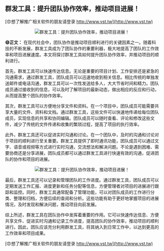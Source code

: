 ## **群发工具：提升团队协作效率，推动项目进展！**

[😍想了解推广相关软件的朋友请登录 http://www.vst.tw](http://www.vst.tw)

 <center><img src="https://vst.tw/MP4/tuiguang/png/7.png" alt="群发工具：提升团队协作效率，推动项目进展！"></center>

**😄正文：**
在现代社会中，团队协作是推动项目顺利进行的关键因素之一。随着科技的不断发展，群发工具成为了团队协作的重要利器，极大地提高了团队的工作效率和项目进展速度。本文将探讨群发工具如何提升团队协作效率，并推动项目的顺利进行。

首先，群发工具可以快速传达信息。无论是重要的项目计划、工作安排还是紧急的沟通需求，通过群发工具，团队成员可以迅速地收到相关信息。相比传统的单独发送邮件或电话沟通，群发工具可以一次性发送给多人，大大节省时间和精力。团队成员通过接收到的信息，可以及时了解项目的最新动态，做出相应的反应和行动，从而提高整个团队的协作效率。

其次，群发工具可以方便地分享文件和资料。在一个项目中，团队成员可能需要共享大量的文件、资料和文档。通过群发工具，这些文件可以快速地传递给每位团队成员，实现信息的共享和协同编辑。团队成员可以随时查看、评论和修改这些文件，减少了传统的文件传递和收集的繁琐过程，提高了项目的执行效率。

此外，群发工具还可以促进实时沟通和讨论。在一个团队中，及时的沟通和讨论对于项目的顺利进行至关重要。群发工具提供了即时通讯功能，团队成员可以通过文字、语音或视频等方式进行实时沟通，交流想法和解决问题。不论是遇到困难、需要协商还是分享进展，团队成员都可以通过群发工具进行快速有效的沟通，促进团队的协作和项目的进展。

 <center><img src="https://vst.tw/MP4/tuiguang/png/6.png" alt="群发工具：提升团队协作效率，推动项目进展！"></center>

最后，群发工具还可以记录和管理团队的工作进度。通过群发工具，团队成员可以定期发送工作汇报、进度更新和任务分配等信息，方便管理者对项目的进展进行跟踪和监控。同时，群发工具通常配备了管理功能，可以对团队成员的工作进行分类、整理和归档，方便后续的查阅和分析。这些功能有助于更好地掌握项目的进展情况，及时发现和解决问题，推动项目向前发展。

综上所述，群发工具在团队协作中发挥着重要的作用。它可以快速传达信息、方便共享文件、促进实时沟通和记录工作进度，提高团队的协作效率，推动项目的顺利进行。因此，团队应该充分利用群发工具，将其纳入到日常工作中，以达到更高的工作效率和项目成果。

[😍想了解推广相关软件的朋友请登录 http://www.vst.tw](http://www.vst.tw)



